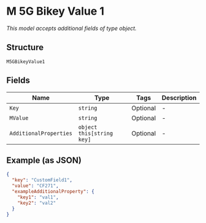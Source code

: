 
# M 5G Bikey Value 1

*This model accepts additional fields of type object.*

## Structure

`M5GBikeyValue1`

## Fields

| Name | Type | Tags | Description |
|  --- | --- | --- | --- |
| `Key` | `string` | Optional | - |
| `MValue` | `string` | Optional | - |
| `AdditionalProperties` | `object this[string key]` | Optional | - |

## Example (as JSON)

```json
{
  "key": "CustomField1",
  "value": "CF271",
  "exampleAdditionalProperty": {
    "key1": "val1",
    "key2": "val2"
  }
}
```

